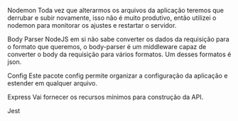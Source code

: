 Nodemon
Toda vez que alterarmos os arquivos da aplicação teremos que derrubar e subir novamente, isso não é muito produtivo, então utilizei o nodemon para monitorar os ajustes e restartar o servidor.

Body Parser
NodeJS em si não sabe converter os dados da requisição para o formato que queremos, o body-parser é um middleware capaz de converter o body da requisição para vários formatos. Um desses formatos é json.

Config
Este pacote config permite organizar a configuração da aplicação e estender em qualquer arquivo.

Express
Vai fornecer os recursos mínimos para construção da API.

Jest